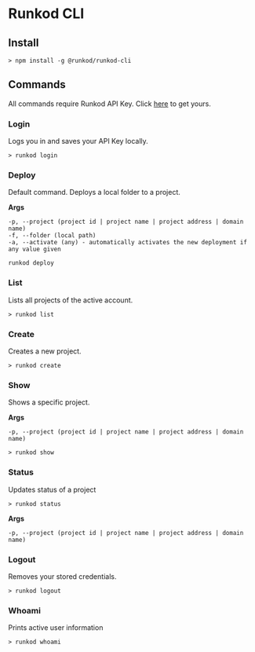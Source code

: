 # Runkod CLI 

## Install

```
> npm install -g @runkod/runkod-cli
```

## Commands

All commands require Runkod API Key. Click [here]() to get yours.

### Login

Logs you in and saves your API Key locally.

```
> runkod login
```

### Deploy

Default command. Deploys a local folder to a project.

**Args**

```
-p, --project (project id | project name | project address | domain name)
-f, --folder (local path)
-a, --activate (any) - automatically activates the new deployment if any value given
``` 

```
runkod deploy 
```

### List

Lists all projects of the active account.

```
> runkod list
```

### Create

Creates a new project.

```
> runkod create
```

### Show

Shows a specific project.

**Args**

`-p, --project (project id | project name | project address | domain name)`

```
> runkod show
```

### Status

Updates status of a project

```
> runkod status
```

**Args**

`-p, --project (project id | project name | project address | domain name)`

### Logout

Removes your stored credentials.

```
> runkod logout
```

### Whoami

Prints active user information

```
> runkod whoami
```

